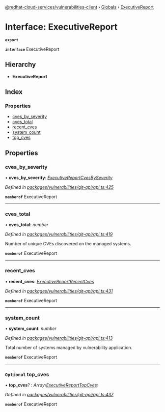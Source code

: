 [@redhat-cloud-services/vulnerabilities-client](../README.md) › [Globals](../globals.md) › [ExecutiveReport](executivereport.md)

# Interface: ExecutiveReport

**`export`** 

**`interface`** ExecutiveReport

## Hierarchy

* **ExecutiveReport**

## Index

### Properties

* [cves_by_severity](executivereport.md#cves_by_severity)
* [cves_total](executivereport.md#cves_total)
* [recent_cves](executivereport.md#recent_cves)
* [system_count](executivereport.md#system_count)
* [top_cves](executivereport.md#optional-top_cves)

## Properties

###  cves_by_severity

• **cves_by_severity**: *[ExecutiveReportCvesBySeverity](executivereportcvesbyseverity.md)*

*Defined in [packages/vulnerabilities/git-api/api.ts:425](https://github.com/RedHatInsights/javascript-clients/blob/master/packages/vulnerabilities/git-api/api.ts#L425)*

**`memberof`** ExecutiveReport

___

###  cves_total

• **cves_total**: *number*

*Defined in [packages/vulnerabilities/git-api/api.ts:419](https://github.com/RedHatInsights/javascript-clients/blob/master/packages/vulnerabilities/git-api/api.ts#L419)*

Number of unique CVEs discovered on the managed systems.

**`memberof`** ExecutiveReport

___

###  recent_cves

• **recent_cves**: *[ExecutiveReportRecentCves](executivereportrecentcves.md)*

*Defined in [packages/vulnerabilities/git-api/api.ts:431](https://github.com/RedHatInsights/javascript-clients/blob/master/packages/vulnerabilities/git-api/api.ts#L431)*

**`memberof`** ExecutiveReport

___

###  system_count

• **system_count**: *number*

*Defined in [packages/vulnerabilities/git-api/api.ts:413](https://github.com/RedHatInsights/javascript-clients/blob/master/packages/vulnerabilities/git-api/api.ts#L413)*

Total number of systems managed by vulnerability application.

**`memberof`** ExecutiveReport

___

### `Optional` top_cves

• **top_cves**? : *Array‹[ExecutiveReportTopCves](executivereporttopcves.md)›*

*Defined in [packages/vulnerabilities/git-api/api.ts:437](https://github.com/RedHatInsights/javascript-clients/blob/master/packages/vulnerabilities/git-api/api.ts#L437)*

**`memberof`** ExecutiveReport
